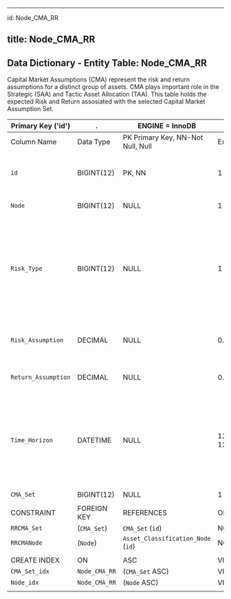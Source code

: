
---
id: Node_CMA_RR

title: Node_CMA_RR
---

## Data Dictionary - Entity Table: Node_CMA_RR

Capital Market Assumptions (CMA) represent the risk and return assumptions for a distinct group of assets. CMA plays important role in the Strategic (SAA) and Tactic Asset Allocation (TAA).
This table holds the expected Risk and Return assosiated with the selected Capital Market Assumption Set.


| Primary Key ('id')|.|ENGINE = InnoDB|.|.|
|---|---|---|---|---|
|Column Name|Data Type|PK Primary Key, NN-Not Null, Null|Example|Comments|
||
|`id`|BIGINT(12)|PK, NN|1|PrimaryKey-ID, Not Null (auto creates)|
|`Node`|BIGINT(12)|NULL|1|Asset classification node|
|`Risk_Type`|BIGINT(12)|NULL|1|Risk type id, e.g. name may be related to investment strategy risk type: Yield, Income, Balanced, Growth, Equity.|
|`Risk_Assumption`|DECIMAL|NULL|0.8|Expected Risk assosiated with CMA_Set|
|`Return_Assumption`|DECIMAL|NULL|0.14|Expected Return from CMA_Set|
|`Time_Horizon`|DATETIME|NULL|12/31/2030 12:00|End date of the period for which Expected Return and Expected Risk are calculated. Usually 5 or 10 Year periods|
|`CMA_Set`|BIGINT(12)|NULL|1|CMA set id|
||
|CONSTRAINT|FOREIGN KEY|REFERENCES|ON DELETE|ON UPDATE|
|`RRCMA_Set`|(`CMA_Set`)|`CMA_Set` (`id`)| NO ACTION|NO ACTION|
|`RRCMANode`|(`Node`)|`Asset_Classification_Node` (`id`)| NO ACTION|NO ACTION|
||
|CREATE INDEX|ON|ASC|VISABLE|.|
|`CMA_Set_idx`|`Node_CMA_RR`|(`CMA_Set` ASC) | VISIBLE|.|
|`Node_idx`|`Node_CMA_RR`|(`Node` ASC) | VISIBLE|.|
||	